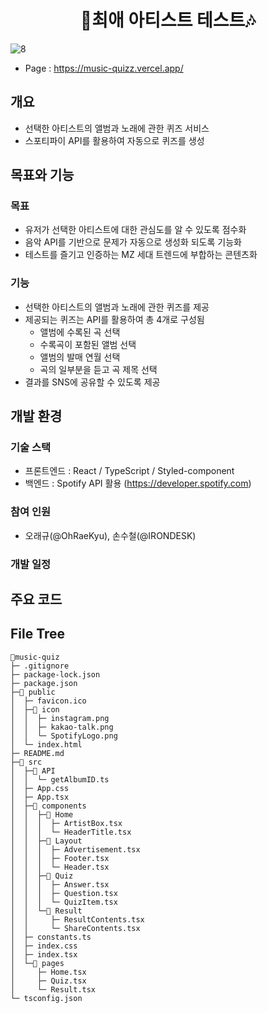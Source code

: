 <div align="center">
  <h1>🎵최애 아티스트 테스트🎶</h1>
</div>

![8](https://user-images.githubusercontent.com/87234410/154940264-8de8f832-46c7-4702-b6ad-51a2e963d4d9.jpg)
* Page : https://music-quizz.vercel.app/

## 개요
 * 선택한 아티스트의 앨범과 노래에 관한 퀴즈 서비스
 * 스포티파이 API를 활용하여 자동으로 퀴즈를 생성

## 목표와 기능
### 목표
 * 유저가 선택한 아티스트에 대한 관심도를 알 수 있도록 점수화
 * 음악 API를 기반으로 문제가 자동으로 생성화 되도록 기능화
 * 테스트를 즐기고 인증하는 MZ 세대 트렌드에 부합하는 콘텐츠화

### 기능
 * 선택한 아티스트의 앨범과 노래에 관한 퀴즈를 제공
 * 제공되는 퀴즈는 API를 활용하여 총 4개로 구성됨
   * 앨범에 수록된 곡 선택
   * 수록곡이 포함된 앨범 선택
   * 앨범의 발매 연월 선택
   * 곡의 일부분을 듣고 곡 제목 선택
 * 결과를 SNS에 공유할 수 있도록 제공


## 개발 환경
### 기술 스택
 * 프론트엔드 : React / TypeScript / Styled-component
 * 백엔드 : Spotify API 활용 (https://developer.spotify.com)
 
### 참여 인원
 * 오래규(@OhRaeKyu), 손수철(@IRONDESK)

### 개발 일정

## 주요 코드

## File Tree
```
📂music-quiz
├─ .gitignore
├─ package-lock.json
├─ package.json
├─📂 public
│  ├─ favicon.ico
│  ├─📂 icon
│  │  ├─ instagram.png
│  │  ├─ kakao-talk.png
│  │  └─ SpotifyLogo.png
│  └─ index.html
├─ README.md
├─📂 src
│  ├─📂 API
│  │  └─ getAlbumID.ts
│  ├─ App.css
│  ├─ App.tsx
│  ├─📂 components
│  │  ├─📂 Home
│  │  │  ├─ ArtistBox.tsx
│  │  │  └─ HeaderTitle.tsx
│  │  ├─📂 Layout
│  │  │  ├─ Advertisement.tsx
│  │  │  ├─ Footer.tsx
│  │  │  └─ Header.tsx
│  │  ├─📂 Quiz
│  │  │  ├─ Answer.tsx
│  │  │  ├─ Question.tsx
│  │  │  └─ QuizItem.tsx
│  │  └─📂 Result
│  │     ├─ ResultContents.tsx
│  │     └─ ShareContents.tsx
│  ├─ constants.ts
│  ├─ index.css
│  ├─ index.tsx
│  └─📂 pages
│     ├─ Home.tsx
│     ├─ Quiz.tsx
│     └─ Result.tsx
└─ tsconfig.json
```
